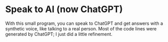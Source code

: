 # Speak to AI (now ChatGPT)

With this small program, you can speak to ChatGPT and get answers with a synthetic voice, like talking to a real person. Most of the code lines were generated by ChatGPT; I just did a little refinement.
